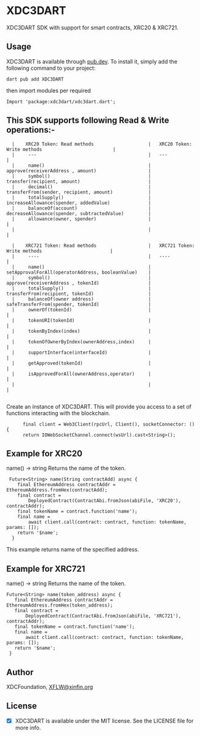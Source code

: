 # XDC3DART


XDC3DART SDK with support for smart contracts, XRC20 & XRC721.

## Usage
XDC3DART is available through [pub.dev](https://pub.dev). To install
it, simply add the following command to your project:

```
dart pub add XDC3DART
```

then import modules per required 
```
Import 'package:xdc3dart/xdc3dart.dart';
```


## This SDK supports following Read & Write operations:-
```
  |    XRC20 Token: Read methods                    |   XRC20 Token: Write methods                          |
  |     ---                                         |   ---                                                 | 
  |     name()                                      |   approve(receiverAddress , amount)                   |
  |     symbol()                                    |   transfer(recipient, amount)                         |
  |     decimal()                                   |   transferFrom(sender, recipient, amount)             |
  |     totalSupply()                               |   increaseAllowance(spender, addedValue)              |
  |     balanceOf(account)                          |   decreaseAllowance(spender, subtractedValue)         |
  |     allowance(owner, spender)                   |                                                       |
  |                                                 |                                                       |
                                            
  |    XRC721 Token: Read methods                   |   XRC721 Token: Write methods                         |
  |     ----                                        |   ----                                                |
  |     name()                                      |   setApprovalForAll(operatorAddress, booleanValue)    |
  |     symbol()                                    |   approve(receiverAddress , tokenId)                  |
  |     totalSupply()                               |   transferFrom(recipient, tokenId)                    |
  |     balanceOf(owner address)                    |   safeTransferFrom(spender, tokenId)                  |
  |     ownerOf(tokenId)                            |                                                       |
  |     tokenURI(tokenId)                           |                                                       |
  |     tokenByIndex(index)                         |                                                       |
  |     tokenOfOwnerByIndex(ownerAddress,index)     |                                                       |
  |     supportInterface(interfaceId)               |                                                       |
  |     getApproved(tokenId)                        |                                                       |
  |     isApprovedForAll(ownerAddress,operator)     |                                                       |
  |                                                 |                                                       |
             
```

Create an instance of XDC3DART. This will provide you access to a set of functions interacting with the blockchain.
```
      final client = Web3Client(rpcUrl, Client(), socketConnector: () {
      return IOWebSocketChannel.connect(wsUrl).cast<String>();

```
## Example for XRC20
  name() → string Returns the name of the token.
  
```
 Future<String> name(String contractAdd) async {
    final EthereumAddress contractAddr = EthereumAddress.fromHex(contractAdd);
    final contract =
        DeployedContract(ContractAbi.fromJson(abiFile, 'XRC20'), contractAddr);
    final tokenName = contract.function('name');
    final name =
        await client.call(contract: contract, function: tokenName, params: []);
    return '$name';
  }
  ```

This example returns name of the specified address.

## Example for XRC721
 name() → string Returns the name of the token.
 ```
Future<String> name(token_address) async {
    final EthereumAddress contractAddr = EthereumAddress.fromHex(token_address);
    final contract =
        DeployedContract(ContractAbi.fromJson(abiFile, 'XRC721'), contractAddr);
    final tokenName = contract.function('name');
    final name =
        await client.call(contract: contract, function: tokenName, params: []);
    return '$name';
  }
 ```
 
   

## Author
XDCFoundation, XFLW@xinfin.org

## License
- [x] XDC3DART is available under the MIT license. See the LICENSE file for more info.